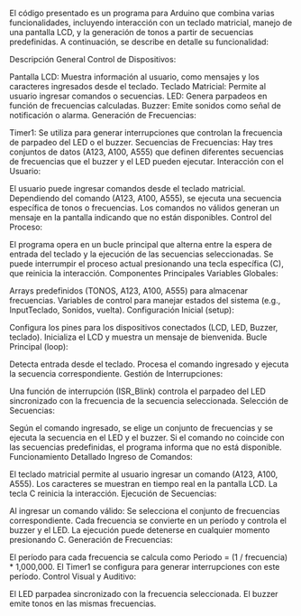 
El código presentado es un programa para Arduino que combina varias funcionalidades, incluyendo interacción con un teclado matricial, manejo de una pantalla LCD, y la generación de tonos a partir de secuencias predefinidas. A continuación, se describe en detalle su funcionalidad:

Descripción General
Control de Dispositivos:

Pantalla LCD: Muestra información al usuario, como mensajes y los caracteres ingresados desde el teclado.
Teclado Matricial: Permite al usuario ingresar comandos o secuencias.
LED: Genera parpadeos en función de frecuencias calculadas.
Buzzer: Emite sonidos como señal de notificación o alarma.
Generación de Frecuencias:

Timer1: Se utiliza para generar interrupciones que controlan la frecuencia de parpadeo del LED o el buzzer.
Secuencias de Frecuencias: Hay tres conjuntos de datos (A123, A100, A555) que definen diferentes secuencias de frecuencias que el buzzer y el LED pueden ejecutar.
Interacción con el Usuario:

El usuario puede ingresar comandos desde el teclado matricial. Dependiendo del comando (A123, A100, A555), se ejecuta una secuencia específica de tonos o frecuencias.
Los comandos no válidos generan un mensaje en la pantalla indicando que no están disponibles.
Control del Proceso:

El programa opera en un bucle principal que alterna entre la espera de entrada del teclado y la ejecución de las secuencias seleccionadas.
Se puede interrumpir el proceso actual presionando una tecla específica (C), que reinicia la interacción.
Componentes Principales
Variables Globales:

Arrays predefinidos (TONOS, A123, A100, A555) para almacenar frecuencias.
Variables de control para manejar estados del sistema (e.g., InputTeclado, Sonidos, vuelta).
Configuración Inicial (setup):

Configura los pines para los dispositivos conectados (LCD, LED, Buzzer, teclado).
Inicializa el LCD y muestra un mensaje de bienvenida.
Bucle Principal (loop):

Detecta entrada desde el teclado.
Procesa el comando ingresado y ejecuta la secuencia correspondiente.
Gestión de Interrupciones:

Una función de interrupción (ISR_Blink) controla el parpadeo del LED sincronizado con la frecuencia de la secuencia seleccionada.
Selección de Secuencias:

Según el comando ingresado, se elige un conjunto de frecuencias y se ejecuta la secuencia en el LED y el buzzer.
Si el comando no coincide con las secuencias predefinidas, el programa informa que no está disponible.
Funcionamiento Detallado
Ingreso de Comandos:

El teclado matricial permite al usuario ingresar un comando (A123, A100, A555).
Los caracteres se muestran en tiempo real en la pantalla LCD.
La tecla C reinicia la interacción.
Ejecución de Secuencias:

Al ingresar un comando válido:
Se selecciona el conjunto de frecuencias correspondiente.
Cada frecuencia se convierte en un período y controla el buzzer y el LED.
La ejecución puede detenerse en cualquier momento presionando C.
Generación de Frecuencias:

El período para cada frecuencia se calcula como Periodo = (1 / frecuencia) * 1,000,000.
El Timer1 se configura para generar interrupciones con este período.
Control Visual y Auditivo:

El LED parpadea sincronizado con la frecuencia seleccionada.
El buzzer emite tonos en las mismas frecuencias.
